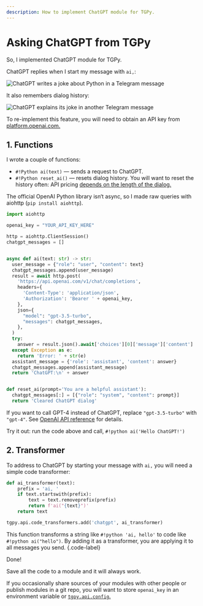 ```yaml
---
description: How to implement ChatGPT module for TGPy.
---
```


# Asking ChatGPT from TGPy

So, I implemented ChatGPT module for TGPy.

ChatGPT replies when I start my message with `ai,`:

![ChatGPT writes a joke about Python in a Telegram message](/assets/tgpy/chatgpt1.jpg)

It also remembers dialog history:

![ChatGPT explains its joke in another Telegram message](/assets/tgpy/chatgpt2.jpg)

To re-implement this feature, you will need to obtain an API key from [platform.openai.com.](https://platform.openai.com)

## 1. Functions

I wrote a couple of functions:

- `#!Python ai(text)` — sends a request to ChatGPT.
- `#!Python reset_ai()` — resets dialog history. You will want to reset the history often: API pricing [depends on the length of the dialog.](https://openai.com/pricing)

The official OpenAI Python library isn‘t async, so I made raw queries with aiohttp (`pip install aiohttp`).

```python
import aiohttp

openai_key = "YOUR_API_KEY_HERE"

http = aiohttp.ClientSession()
chatgpt_messages = []


async def ai(text: str) -> str:
  user_message = {"role": "user", "content": text}
  chatgpt_messages.append(user_message)
  result = await http.post(
    'https://api.openai.com/v1/chat/completions',
    headers={
      'Content-Type': 'application/json',
      'Authorization': 'Bearer ' + openai_key,
    },
    json={ 
      "model": "gpt-3.5-turbo",
      "messages": chatgpt_messages,
    },
  )
  try:
    answer = result.json().await['choices'][0]['message']['content']
  except Exception as e:
    return 'Error: ' + str(e)
  assistant_message = {'role': 'assistant', 'content': answer}
  chatgpt_messages.append(assistant_message)
  return 'ChatGPT:\n' + answer


def reset_ai(prompt='You are a helpful assistant'):
  chatgpt_messages[:] = [{"role": "system", "content": prompt}]
  return 'Cleared ChatGPT dialog'
```

If you want to call GPT-4 instead of ChatGPT, replace `"gpt-3.5-turbo"` with `"gpt-4"`. See
[OpenAI API reference](https://platform.openai.com/docs/api-reference) for details.

Try it out: run the code above and call, `#!python ai('Hello ChatGPT!')`

## 2. Transformer

To address to ChatGPT by starting your message with `ai,` you will need a simple code transformer:

```python
def ai_transformer(text):
    prefix = 'ai, '
    if text.startswith(prefix):
        text = text.removeprefix(prefix)
        return f'ai("{text}")'
    return text

tgpy.api.code_transformers.add('chatgpt', ai_transformer)
```

This function transforms a string like `#!python 'ai, hello'` to code like `#!python ai("hello")`. 
By adding it as a transformer, you are applying it to all messages you send.
{.code-label}

Done!

Save all the code to a module and it will always work.

If you occasionally share sources of your modules with other people or publish modules in a git repo, you will want 
to store `openai_key` in an environment variable or [`tgpy.api.config`.](/extensibility/api#config)
